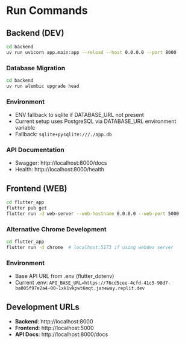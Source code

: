 # Run Commands

## Backend (DEV)

```bash
cd backend
uv run uvicorn app.main:app --reload --host 0.0.0.0 --port 8000
```

### Database Migration
```bash
cd backend
uv run alembic upgrade head
```

### Environment
- ENV fallback to sqlite if DATABASE_URL not present
- Current setup uses PostgreSQL via DATABASE_URL environment variable
- Fallback: `sqlite+pysqlite:///./app.db`

### API Documentation
- Swagger: http://localhost:8000/docs
- Health: http://localhost:8000/health

## Frontend (WEB)

```bash
cd flutter_app
flutter pub get
flutter run -d web-server --web-hostname 0.0.0.0 --web-port 5000
```

### Alternative Chrome Development
```bash
cd flutter_app
flutter run -d chrome  # localhost:5173 if using webdev server
```

### Environment
- Base API URL from .env (flutter_dotenv)
- Current .env: `API_BASE_URL=https://76cd5cee-4cfd-41c5-98d7-ba005f97e2a4-00-1xk1vkpwt6mqt.janeway.replit.dev`

## Development URLs
- **Backend**: http://localhost:8000
- **Frontend**: http://localhost:5000
- **API Docs**: http://localhost:8000/docs